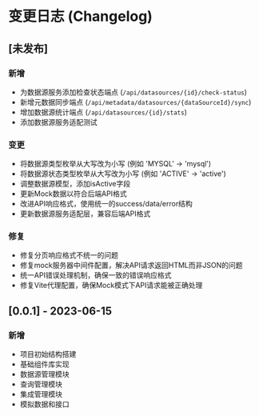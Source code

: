 # 变更日志 (Changelog)

## [未发布]

### 新增
- 为数据源服务添加检查状态端点 (`/api/datasources/{id}/check-status`)
- 新增元数据同步端点 (`/api/metadata/datasources/{dataSourceId}/sync`)
- 增加数据源统计端点 (`/api/datasources/{id}/stats`)
- 添加数据源服务适配测试

### 变更
- 将数据源类型枚举从大写改为小写 (例如 'MYSQL' -> 'mysql')
- 将数据源状态类型枚举从大写改为小写 (例如 'ACTIVE' -> 'active')
- 调整数据源模型，添加isActive字段
- 更新Mock数据以符合后端API格式
- 改进API响应格式，使用统一的success/data/error结构
- 更新数据源服务适配层，兼容后端API格式

### 修复
- 修复分页响应格式不统一的问题
- 修复mock服务器中间件配置，解决API请求返回HTML而非JSON的问题
- 统一API错误处理机制，确保一致的错误响应格式
- 修复Vite代理配置，确保Mock模式下API请求能被正确处理

## [0.0.1] - 2023-06-15

### 新增
- 项目初始结构搭建
- 基础组件库实现
- 数据源管理模块
- 查询管理模块 
- 集成管理模块
- 模拟数据和接口